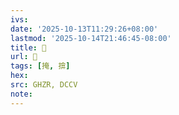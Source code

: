```yaml
---
ivs:
date: '2025-10-13T11:29:26+08:00'
lastmod: '2025-10-14T21:46:45-08:00'
title: 󰡡
url: 󰡡
tags: [掩, 揜]
hex: 
src: GHZR, DCCV
note:
---
```

